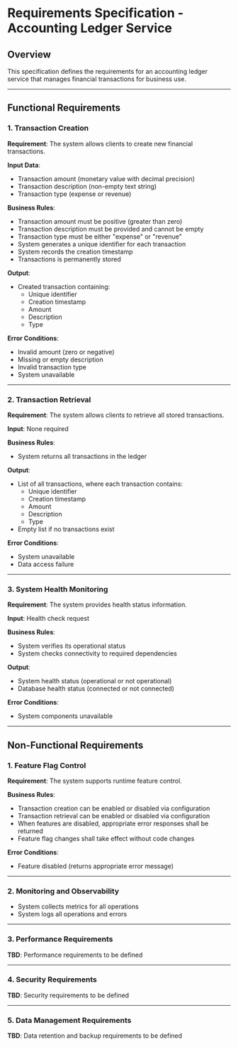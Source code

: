 # Requirements Specification - Accounting Ledger Service

## Overview
This specification defines the requirements for an accounting ledger service that manages financial transactions for business use.

---

## Functional Requirements

### 1. Transaction Creation
**Requirement**: The system allows clients to create new financial transactions.

**Input Data**:
- Transaction amount (monetary value with decimal precision)
- Transaction description (non-empty text string)
- Transaction type (expense or revenue)

**Business Rules**:
- Transaction amount must be positive (greater than zero)
- Transaction description must be provided and cannot be empty
- Transaction type must be either "expense" or "revenue"
- System generates a unique identifier for each transaction
- System records the creation timestamp
- Transactions is permanently stored

**Output**:
- Created transaction containing:
  - Unique identifier
  - Creation timestamp
  - Amount
  - Description
  - Type

**Error Conditions**:
- Invalid amount (zero or negative)
- Missing or empty description
- Invalid transaction type
- System unavailable

---

### 2. Transaction Retrieval
**Requirement**: The system allows clients to retrieve all stored transactions.

**Input**: None required

**Business Rules**:
- System returns all transactions in the ledger

**Output**:
- List of all transactions, where each transaction contains:
  - Unique identifier
  - Creation timestamp
  - Amount
  - Description
  - Type
- Empty list if no transactions exist

**Error Conditions**:
- System unavailable
- Data access failure

---

### 3. System Health Monitoring
**Requirement**: The system provides health status information.

**Input**: Health check request

**Business Rules**:
- System verifies its operational status
- System checks connectivity to required dependencies

**Output**:
- System health status (operational or not operational)
- Database health status (connected or not connected)

**Error Conditions**:
- System components unavailable

---

## Non-Functional Requirements

### 1. Feature Flag Control
**Requirement**: The system supports runtime feature control.

**Business Rules**:
- Transaction creation can be enabled or disabled via configuration
- Transaction retrieval can be enabled or disabled via configuration
- When features are disabled, appropriate error responses shall be returned
- Feature flag changes shall take effect without code changes

**Error Conditions**:
- Feature disabled (returns appropriate error message)

---

### 2. Monitoring and Observability
- System collects metrics for all operations
- System logs all operations and errors

---

### 3. Performance Requirements
**TBD**: Performance requirements to be defined

---

### 4. Security Requirements
**TBD**: Security requirements to be defined

---

### 5. Data Management Requirements
**TBD**: Data retention and backup requirements to be defined
